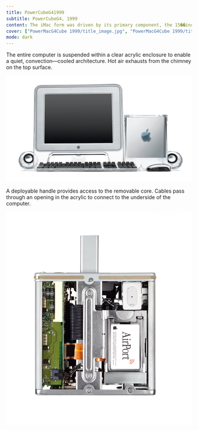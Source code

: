 ```yaml
---
title: PowerCubeG41999
subtitle: PowerCubeG4, 1999
content: The iMac form was driven by its primary component, the 15��inch blown-glass cathode ray tube.
cover: ["PowerMacG4Cube 1999/title_image.jpg", "PowerMacG4Cube 1999/title_mobile_image.jpg"]
mode: dark
---
```


The entire computer is suspended within a clear acrylic enclosure to enable a quiet, convection—cooled architecture. Hot air exhausts from the chimney on the top surface.

![g4_cube_fam_shot](./g4_cube_fam_shot.png)

A deployable handle provides access to the removable core. Cables pass through an opening in the acrylic to connect to the underside of the computer.

![g4_cube_fam_shot](./deployable_handl.png)